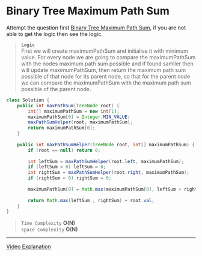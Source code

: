 #  Binary Tree Maximum Path Sum
Attempt the question first [Binary Tree Maximum Path Sum](https://leetcode.com/problems/binary-tree-maximum-path-sum/), if you are not able to get the logic then see the logic.

> **`Logic`**   
> First we will create maximumPathSum and initialise it with minimum value. For every node we are going to compare the maximumPathSum with the nodes maximum path sum possible 
> and if found samller then will update maximumPathSum, then return the maximum path sum possible of that node for its parent node, so that for the parent node we can compare 
> the maximumPathSum with the maximum path sum possible of the parent node. 
```java 
class Solution {
    public int maxPathSum(TreeNode root) {
        int[] maximumPathSum = new int[1];
        maximumPathSum[0] = Integer.MIN_VALUE;
        maxPathSumHelper(root, maximumPathSum);
        return maximumPathSum[0];
    }
    
    public int maxPathSumHelper(TreeNode root, int[] maximumPathSum) {
        if (root == null) return 0;
        
        int leftSum = maxPathSumHelper(root.left, maximumPathSum);
        if (leftSum < 0) leftSum = 0;
        int rightSum = maxPathSumHelper(root.right, maximumPathSum);
        if (rightSum < 0) rightSum = 0;
        
        maximumPathSum[0] = Math.max(maximumPathSum[0], leftSum + rightSum + root.val);
        
        return Math.max(leftSum , rightSum) + root.val;
    }
}
```

> `Time Complexity` **O(N)**   
> `Space Complexity` **O(N)**   
---
     
[Video Explanation](https://www.youtube.com/watch?v=WszrfSwMz58&list=PLgUwDviBIf0q8Hkd7bK2Bpryj2xVJk8Vk&index=18)
